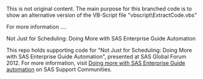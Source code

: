 This is not original content.  The main purpose for this branched code is to show an alternative version of the VB-Script file "vbscript\ExtractCode.vbs" 

For more information ....

Not Just for Scheduling: Doing More with SAS Enterprise Guide Automation

This repo holds supporting code for "Not Just for Scheduling: Doing More with SAS Enterprise Guide Automation", presented at SAS Global Forum 2012.  For more information, visit [Doing more with SAS Enterprise Guide automation](https://communities.sas.com/t5/SAS-Communities-Library/Doing-More-with-SAS-Enterprise-Guide-Automation/ta-p/417832) on SAS Support Communities.
